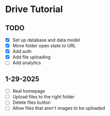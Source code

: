# Drive Tutorial

## TODO

- [x] Set up database and data model
- [x] Move folder open state to URL
- [x] Add auth
- [x] Add file uploading
- [ ] Add analytics

## 1-29-2025

- [ ] Real homepage
- [ ] Upload files to the right folder
- [ ] Delete files button
- [ ] Allow files that aren't images to be uploaded
